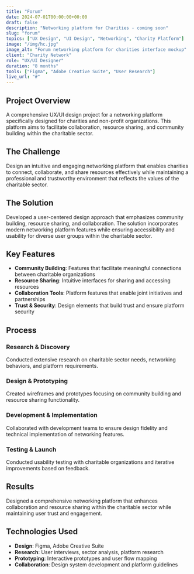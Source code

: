 ```yaml
---
title: "Forum"
date: 2024-07-01T00:00:00+00:00
draft: false
description: "Networking platform for Charities - coming soon"
slug: "forum"
topics: ["UX Design", "UI Design", "Networking", "Charity Platform"]
image: "/img/hc.jpg"
image_alt: "Forum networking platform for charities interface mockup"
client: "Charity Network"
role: "UX/UI Designer"
duration: "8 months"
tools: ["Figma", "Adobe Creative Suite", "User Research"]
live_url: "#"
---
```


## Project Overview

A comprehensive UX/UI design project for a networking platform specifically designed for charities and non-profit organizations. This platform aims to facilitate collaboration, resource sharing, and community building within the charitable sector.

## The Challenge

Design an intuitive and engaging networking platform that enables charities to connect, collaborate, and share resources effectively while maintaining a professional and trustworthy environment that reflects the values of the charitable sector.

## The Solution

Developed a user-centered design approach that emphasizes community building, resource sharing, and collaboration. The solution incorporates modern networking platform features while ensuring accessibility and usability for diverse user groups within the charitable sector.

## Key Features

- **Community Building**: Features that facilitate meaningful connections between charitable organizations
- **Resource Sharing**: Intuitive interfaces for sharing and accessing resources
- **Collaboration Tools**: Platform features that enable joint initiatives and partnerships
- **Trust & Security**: Design elements that build trust and ensure platform security

## Process

### Research & Discovery
Conducted extensive research on charitable sector needs, networking behaviors, and platform requirements.

### Design & Prototyping
Created wireframes and prototypes focusing on community building and resource sharing functionality.

### Development & Implementation
Collaborated with development teams to ensure design fidelity and technical implementation of networking features.

### Testing & Launch
Conducted usability testing with charitable organizations and iterative improvements based on feedback.

## Results

Designed a comprehensive networking platform that enhances collaboration and resource sharing within the charitable sector while maintaining user trust and engagement.

## Technologies Used

- **Design**: Figma, Adobe Creative Suite
- **Research**: User interviews, sector analysis, platform research
- **Prototyping**: Interactive prototypes and user flow mapping
- **Collaboration**: Design system development and platform guidelines
